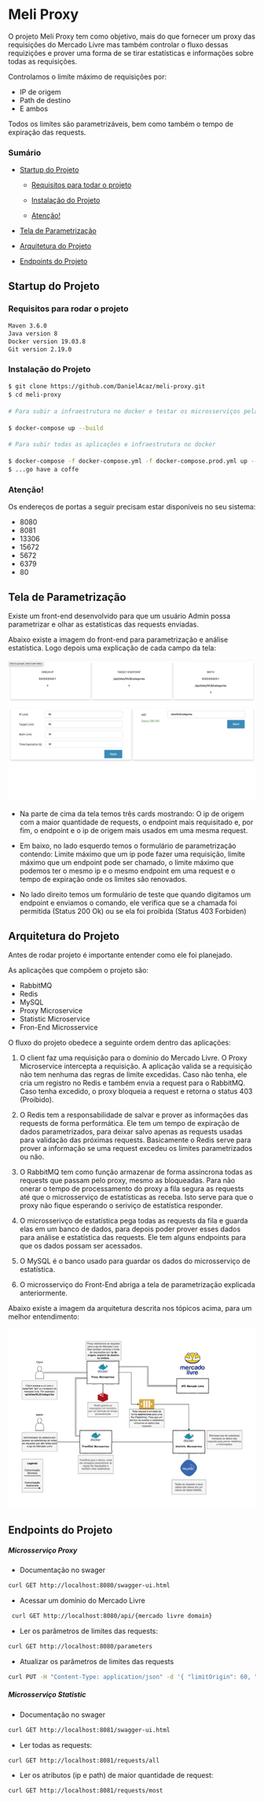 # Meli Proxy 

O projeto Meli Proxy tem como objetivo, mais do que fornecer um proxy das requisições 
do Mercado Livre mas também controlar o fluxo dessas requizições e prover uma forma de 
se tirar estatísticas e informações sobre todas as requisições. 

Controlamos o limíte máximo de requisições por:

* IP de origem
* Path de destino
* E ambos

Todos os limítes são parametrizáveis, bem como também o tempo de expiração 
das requests.

### Sumário

- [Startup do Projeto](#startup-do-Projeto)

    - [Requisitos para todar o projeto](#requisitos-para-todar-o-projeto)

    - [Instalação do Projeto](#instalação-do-projeto)

    - [Atenção!](#atenção)

- [Tela de Parametrização](#tela-de-parametrizao)

- [Arquitetura do Projeto](#arquitetura-do-projeto)

- [Endpoints do Projeto](#endpoints-do-projeto)

## Startup do Projeto

### Requisitos para rodar o projeto
````
Maven 3.6.0
Java version 8
Docker version 19.03.8
Git version 2.19.0
````

### Instalação do Projeto

```bash
$ git clone https://github.com/DanielAcaz/meli-proxy.git
$ cd meli-proxy

# Para subir a infraestrutura no docker e testar os microsserviços pela IDE 

$ docker-compose up --build  

# Para subir todas as aplicações e infraestrutura no docker

$ docker-compose -f docker-compose.yml -f docker-compose.prod.yml up --build
$ ...go have a coffe  

```
### Atenção!
Os endereços de portas a seguir precisam estar disponíveis no seu sistema:

* 8080
* 8081
* 13306
* 15672
* 5672
* 6379
* 80

## Tela de Parametrização

Existe um front-end desenvolvido para que um usuário Admin possa parametrizar 
e olhar as estatísticas das requests enviadas.

Abaixo existe a imagem do front-end para parametrização e análise estatística. Logo depois uma 
explicação de cada campo da tela:

<p align="center">
    <img src="./img/front-end.png" alt="Front-end">
</p>  

- Na parte de cima da tela temos três cards mostrando: O ip de origem com a maior quantidade de requests, 
o endpoint mais requisitado e, por fim, o endpoint e o ip de origem mais usados em uma mesma request.

- Em baixo, no lado esquerdo temos o formulário de parametrização contendo: Limite máximo que um ip pode fazer uma requisição,
limíte máximo que um endpoint pode ser chamado, o limite máximo que podemos ter o mesmo ip e o mesmo endpoint em uma request e 
o tempo de expiração onde os limites são renovados.

- No lado direito temos um formulário de teste que quando digitamos um endpoint e enviamos o comando, ele verifica que se 
a chamada foi permitida (Status 200 Ok) ou se ela foi proibida (Status 403 Forbiden)

## Arquitetura do Projeto

Antes de rodar projeto é importante entender como ele foi planejado.

As aplicações que compõem o projeto são:

* RabbitMQ
* Redis
* MySQL
* Proxy Microservice
* Statistic Microservice
* Fron-End Microsservice

O fluxo do projeto obedece a seguinte ordem dentro das aplicações:

1. O client faz uma requisição para o domínio do Mercado Livre. O Proxy Microservice 
intercepta a requisição. A aplicação valida se a requisição não tem nenhuma das 
regras de limíte excedidas. Caso não tenha, ele cria um registro no Redis e também envia 
a request para o RabbitMQ. Caso tenha excedido, o proxy bloqueia a request e retorna o 
status 403 (Proibido).

2. O Redis tem a responsabilidade de salvar e prover as informações das requests de 
forma performática. Ele tem um tempo de expiração de dados parametrizados, para deixar 
salvo apenas as requests usadas para validação das próximas requests. Basicamente o Redis 
serve para prover a informação se uma request excedeu os limites parametrizados ou não.

3. O RabbitMQ tem como função armazenar de forma assíncrona todas as requests que 
passam pelo proxy, mesmo as bloqueadas. Para não onerar o tempo de processamento do
proxy a fila segura as requests até que o microsserviço de estatísticas as receba. 
Isto serve para que o proxy não fique esperando o seriviço de estatística responder.

4. O microsserivço de estatística pega todas as requests da fila e guarda elas em um 
banco de dados, para depois poder prover esses dados para análise e estatística das 
requests. Ele tem alguns endpoints para que os dados possam ser acessados.

5. O MySQL é o banco usado para guardar os dados do microsserviço de estatística.

6. O microsserviço do Front-End abriga a tela de parametrização explicada anteriormente.


Abaixo existe a imagem da arquitetura descrita nos tópicos acima, para um melhor entendimento:

<p align="center">
    <img src="./img/meli-proxy.png" alt="Arquitetura">
</p>  

## Endpoints do Projeto

##### Microsserviço Proxy

 - Documentação no swager
 ```bash
 curl GET http://localhost:8080/swagger-ui.html
 ```
 - Acessar um domínio do Mercado Livre
 ```bash
  curl GET http://localhost:8080/api/{mercado livre domain}
  ```
 - Ler os parâmetros de limites das requests:
 ```bash
 curl GET http://localhost:8080/parameters
 ```
 - Atualizar os parâmetros de limites das requests
 ```bash
 curl PUT -H "Content-Type: application/json" -d '{ "limitOrigin": 60, "limitTarget": 30, "limitBoth": 5, "expirationTime": 10 }' http://localhost:8080/parameters 
 ```

 ##### Microsserviço Statistic
 
 - Documentação no swager
  ```bash
  curl GET http://localhost:8081/swagger-ui.html
  ```
  - Ler todas as requests:
  ```bash
  curl GET http://localhost:8081/requests/all
  ```
  
  - Ler os atributos (ip e path) de maior quantidade de request:
```bash
curl GET http://localhost:8081/requests/most
```